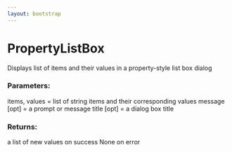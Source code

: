 ```yaml
---
layout: bootstrap
---
```


# PropertyListBox

Displays list of items and their values in a property-style list box dialog
          

### Parameters:

items, values = list of string items and their corresponding values
message [opt] = a prompt or message
title [opt] = a dialog box title
        

### Returns:


a list of new values on success
None on error
        


